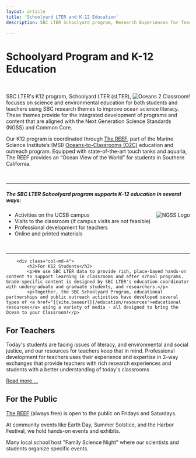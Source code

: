 ```yaml
---
layout: article
title: 'Schoolyard LTER and K-12 Education'
description: SBC LTER Schoolyard program, Research Experiences for Teachers (RET) and the UCSB REEF.

---
```


<h1>Schoolyard Program and K-12 Education</h1>
	
<!-- how to col: individual articles can vary the col widths; for full-width total should = 12. 
	col-md scales up (med to large desktops), and automatically stacks on phones and tablets (within the row). 

<p>site has two layouts: "articles", and "posts". Most pages are articles (like this one); posts are for news. </p>
-->
	

<br>

<div class="row">
	<div class="col-md-4">
	<img class="img-thumbnail img-responsive img-center" src="/assets/img/education/ocean2classroom.png" alt="Oceans 2 Classroom!" style="float:right" >
	</div>
	<div class="col-md-8">
		<p>SBC LTER's K12 program, Schoolyard LTER (sLTER), focuses on science and environmental education for both students and teachers using SBC research themes to improve ocean science literacy. These themes provide for the integrated development of programs and content that are aligned with the Next Generation Science Standards (NGSS) and Common Core. </p>
			<p>Our K12 program is coordinated through <a href="https://msi.ucsb.edu/facilities-services/reef">The REEF</a>, part of the Marine Science Institute’s (MSI) <a href="https://msi.ucsb.edu/education/oceans-to-classrooms/about">Oceans-to-Classrooms (O2C)</a> education and outreach program. Equipped with state-of-the-art touch tanks and aquaria, The REEF provides an “Ocean View of the World” for students in Southern California.</p>
	</div>
			
</div>
<br>
<hr/>


<div class="row">				
<h5>The SBC LTER Schoolyard program supports K-12 education in several ways: </h5>
<div class="col-md-4">
	<img class="img-thumbnail img-responsive img-center" src="/assets/img/education/ngss_logo.png" style="float:right"  alt="NGSS Logo" >
	</div>
	<div class="col-md-8">
	<ul>
					<li>Activities on the UCSB campus</li>
					<li>Visits to the classroom (if campus visits are not feasible)</li>
					<li>Professional development for teachers</li>
					<li>Online and printed materials</li>
				</ul>
	</div>
</div>

<br>
<hr/>
	
<div class="row">

		<div class="col-md-4">
		 	<h2>For K12 Students</h2>
			<p>We use SBC LTER data to provide rich, place-based hands-on content to support learning in classrooms and after school programs. Grade-specific content is designed by SBC LTER's education coordinator with undergraduate and graduate students, and researchers.</p>
			<p>Together, the SBC Schoolyard Program, educational partnerships and public outreach activities have developed several types of <a href="{{site.baseurl}}/education/resources">educational resources</a> using a variety of media - all designed to bring the Ocean to your Classroom!</p>

</div>

<div class="col-md-4">
		 	<h2>For Teachers</h2> 
			<p>Today's students are facing issues of literacy, and environmental and social justice, and our resources for teachers keep that in mind. Professional development for teachers uses their experience and expertise in 2-way exchanges that provide teachers with rich research experiences and students with a better understanding of today's classrooms</p>
			<p><a href="{{site.baseurl}}/education/schoolyard/teacher_pd">Read more ...</a></p>
		</div>
	 	<div class="col-md-4">
			<h2>For the Public</h2> 
			<p><a href="https://msi.ucsb.edu/facilities-services/reef">The REEF</a> (always free) is open to the public on Fridays and Saturdays. </p>
			<p>At community events like Earth Day, Summer Solstice, and the Harbor Festival, we hold hands-on events and exhibits.</p>
			<p>Many local school host "Family Science Night" where our scientists and students organize specific events.</p> 
		</div>
	</div> 

